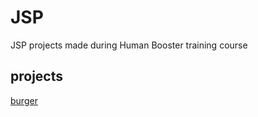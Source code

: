 # JSP
 JSP projects made during Human Booster training course

## projects

[burger](tree/main/burger)

